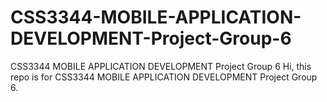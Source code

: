 # CSS3344-MOBILE-APPLICATION-DEVELOPMENT-Project-Group-6
CSS3344 MOBILE APPLICATION DEVELOPMENT Project Group 6
Hi, this repo is for CSS3344 MOBILE APPLICATION DEVELOPMENT Project Group 6. 

